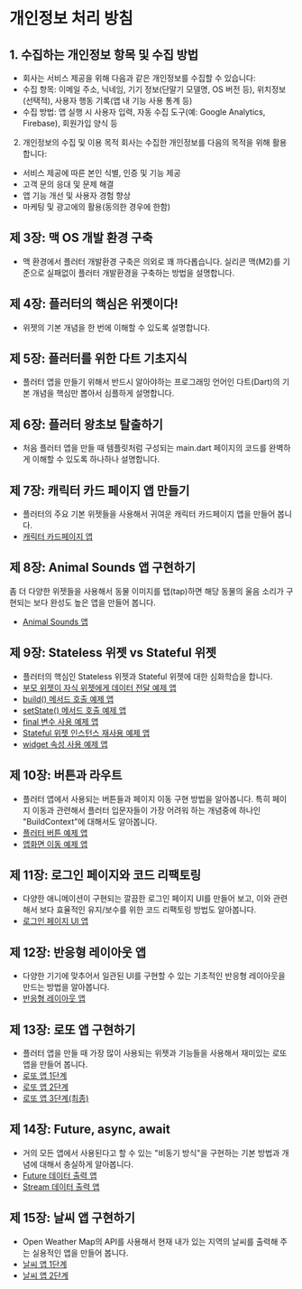 # 개인정보 처리 방침
## 1. 수집하는 개인정보 항목 및 수집 방법
- 회사는 서비스 제공을 위해 다음과 같은 개인정보를 수집할 수 있습니다:
- 수집 항목: 이메일 주소, 닉네임, 기기 정보(단말기 모델명, OS 버전 등), 위치정보(선택적), 사용자 행동 기록(앱 내 기능 사용 통계 등)
- 수집 방법: 앱 실행 시 사용자 입력, 자동 수집 도구(예: Google Analytics, Firebase), 회원가입 양식 등
2. 개인정보의 수집 및 이용 목적
회사는 수집한 개인정보를 다음의 목적을 위해 활용합니다:
- 서비스 제공에 따른 본인 식별, 인증 및 기능 제공
- 고객 문의 응대 및 문제 해결
- 앱 기능 개선 및 사용자 경험 향상
- 마케팅 및 광고에의 활용(동의한 경우에 한함)
## 제 3장: 맥 OS 개발 환경 구축
- 맥 환경에서 플러터 개발환경 구축은 의외로 꽤 까다롭습니다. 실리콘 맥(M2)를 기준으로 실패없이 플러터 개발환경을 구축하는 방법을 설명합니다.
## 제 4장: 플러터의 핵심은 위젯이다!
- 위젯의 기본 개념을 한 번에 이해할 수 있도록 설명합니다.
## 제 5장: 플러터를 위한 다트 기초지식
- 플러터 앱을 만들기 위해서 반드시 알아야하는 프로그래밍 언어인 다트(Dart)의 기본 개념을 핵심만 뽑아서 심플하게 설명합니다.
## 제 6장: 플러터 왕초보 탈출하기
- 처음 플러터 앱을 만들 때 템플릿처럼 구성되는 main.dart 페이지의 코드를 완벽하게 이해할 수 있도록 하나하나 설명합니다. 
## 제 7장: 캐릭터 카드 페이지 앱 만들기
- 플러터의 주요 기본 위젯들을 사용해서 귀여운 캐릭터 카드페이지 앱을 만들어 봅니다.
- [캐릭터 카드페이지 앱](https://github.com/icodingchef/character_page_app)
## 제 8장: Animal Sounds 앱 구현하기
좀 더 다양한 위젯들을 사용해서 동물 이미지를 탭(tap)하면 해당 동물의 울음 소리가 구현되는 보다 완성도 높은 앱을 만들어 봅니다.
- [Animal Sounds 앱](https://github.com/icodingchef/animal_book)
## 제 9장: Stateless 위젯 vs Stateful 위젯
- 플러터의 핵심인 Stateless 위젯과 Stateful 위젯에 대한 심화학습을 합니다.  
- [부모 위젯이 자식 위젯에게 데이터 전달 예제 앱](https://github.com/icodingchef/data_pass)
- [build() 메서드 호출 예제 앱](https://github.com/icodingchef/stateless_example)
- [setState() 메서드 호출 예제 앱](https://github.com/icodingchef/stateful_ex)
- [final 변수 사용 예제 앱](https://github.com/icodingchef/final_app)
- [Stateful 위젯 인스턴스 재사용 예제 앱](https://github.com/icodingchef/stateful_reinitialize/tree/updated)
- [widget 속성 사용 예제 앱](https://github.com/icodingchef/stateful_widget)
## 제 10장: 버튼과 라우트
- 플러터 앱에서 사용되는 버튼들과 페이지 이동 구현 방법을 알아봅니다. 특히 페이지 이동과 관련해서 플러터 입문자들이 가장 어려워 하는 개념중에 하나인 "BuildContext"에 대해서도 알아봅니다.
- [플러터 버튼 예제 앱](https://github.com/icodingchef/buttons)
- [앱화면 이동 예제 앱](https://github.com/icodingchef/navigator_ex)
## 제 11장: 로그인 페이지와 코드 리팩토링
- 다양한 애니메이션이 구현되는 깔끔한 로그인 페이지 UI를 만들어 보고, 이와 관련해서 보다 효율적인 유지/보수를 위한 코드 리팩토링 방법도 알아봅니다.
- [로그인 페이지 UI 앱](https://github.com/icodingchef/login_app)
## 제 12장: 반응형 레이아웃 앱
- 다양한 기기에 맞추어서 일관된 UI를 구현할 수 있는 기초적인 반응형 레이아웃을 만드는 방법을 알아봅니다.
- [반응형 레이아웃 앱](https://github.com/icodingchef/login_responsive_app)
## 제 13장: 로또 앱 구현하기
- 플러터 앱을 만들 때 가장 많이 사용되는 위젯과 기능들을 사용해서 재미있는 로또 앱을 만들어 봅니다.
- [로또 앱 1단계](https://github.com/icodingchef/login_lotto)
- [로또 앱 2단계](https://github.com/icodingchef/login_responsive_lotto2)
- [로또 앱 3단계(최종)](https://github.com/icodingchef/login_lotto2)
## 제 14장: Future, async, await
- 거의 모든 앱에서 사용된다고 할 수 있는 "비동기 방식"을 구현하는 기본 방법과 개념에 대해서 충실하게 알아봅니다.
- [Future 데이터 출력 앱](https://github.com/icodingchef/future_example)
- [Stream 데이터 출력 앱](https://github.com/icodingchef/stream_example)
## 제 15장: 날씨 앱 구현하기
- Open Weather Map의 API를 사용해서 현재 내가 있는 지역의 날씨를 출력해 주는 실용적인 앱을 만들어 봅니다.
- [날씨 앱 1단계](https://github.com/icodingchef/weather_app_part1)
- [날씨 앱 2단계](https://github.com/icodingchef/weather_app_part2)
